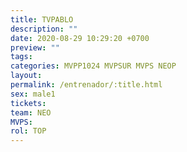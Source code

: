```yaml
---
title: TVPABLO
description: ""
date: 2020-08-29 10:29:20 +0700
preview: ""
tags: 
categories: MVPP1024 MVPSUR MVPS NEOP
layout: 
permalink: /entrenador/:title.html
sex: male1
tickets: 
team: NEO
MVPS: 
rol: TOP
---
```

